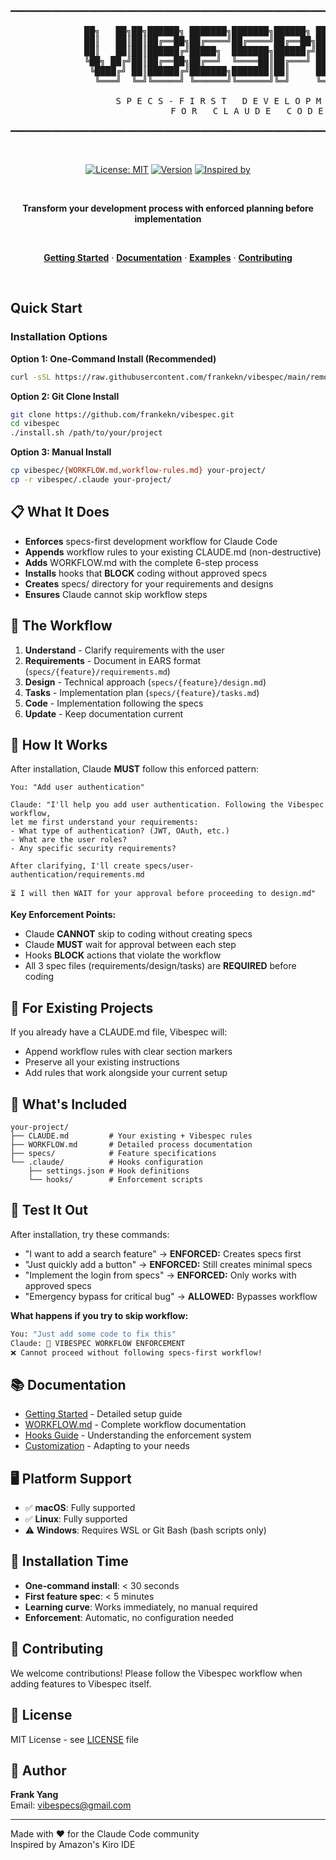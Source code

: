 <div align="center">

<pre>
━━━━━━━━━━━━━━━━━━━━━━━━━━━━━━━━━━━━━━━━━━━━━━━━━━━━━━━━━━━━━━━━━━━━━━━━━━━━━━━

              ██╗   ██╗██╗██████╗ ███████╗███████╗██████╗ ███████╗ ██████╗
              ██║   ██║██║██╔══██╗██╔════╝██╔════╝██╔══██╗██╔════╝██╔════╝
              ██║   ██║██║██████╔╝█████╗  ███████╗██████╔╝█████╗  ██║     
              ╚██╗ ██╔╝██║██╔══██╗██╔══╝  ╚════██║██╔═══╝ ██╔══╝  ██║     
               ╚████╔╝ ██║██████╔╝███████╗███████║██║     ███████╗╚██████╗
                ╚═══╝  ╚═╝╚═════╝ ╚══════╝╚══════╝╚═╝     ╚══════╝ ╚═════╝

                    S P E C S - F I R S T   D E V E L O P M E N T
                              F O R   C L A U D E   C O D E

━━━━━━━━━━━━━━━━━━━━━━━━━━━━━━━━━━━━━━━━━━━━━━━━━━━━━━━━━━━━━━━━━━━━━━━━━━━━━━━
</pre>

<br>

[![License: MIT](https://img.shields.io/badge/License-MIT-2e86de.svg)](https://opensource.org/licenses/MIT)
[![Version](https://img.shields.io/badge/Version-2.0.0-10b981.svg)](https://github.com/frankekn/vibespec)
[![Inspired by](https://img.shields.io/badge/Inspired%20by-Amazon%20Kiro%20IDE-e67e22.svg)](https://github.com/frankekn/vibespec)

<br>

**Transform your development process with enforced planning before implementation**

<br>

[**Getting Started**](docs/GETTING_STARTED.md) · 
[**Documentation**](docs/) · 
[**Examples**](examples/) · 
[**Contributing**](CONTRIBUTING.md)

<br>

</div>

## Quick Start

### Installation Options

**Option 1: One-Command Install (Recommended)**
```bash
curl -sSL https://raw.githubusercontent.com/frankekn/vibespec/main/remote-install.sh | bash
```

**Option 2: Git Clone Install**
```bash
git clone https://github.com/frankekn/vibespec.git
cd vibespec
./install.sh /path/to/your/project
```

**Option 3: Manual Install**
```bash
cp vibespec/{WORKFLOW.md,workflow-rules.md} your-project/
cp -r vibespec/.claude your-project/
```

## 📋 What It Does

- **Enforces** specs-first development workflow for Claude Code
- **Appends** workflow rules to your existing CLAUDE.md (non-destructive)
- **Adds** WORKFLOW.md with the complete 6-step process
- **Installs** hooks that **BLOCK** coding without approved specs
- **Creates** specs/ directory for your requirements and designs
- **Ensures** Claude cannot skip workflow steps

## 🔄 The Workflow

1. **Understand** - Clarify requirements with the user
2. **Requirements** - Document in EARS format (`specs/{feature}/requirements.md`)
3. **Design** - Technical approach (`specs/{feature}/design.md`)
4. **Tasks** - Implementation plan (`specs/{feature}/tasks.md`)
5. **Code** - Implementation following the specs
6. **Update** - Keep documentation current

## 🎯 How It Works

After installation, Claude **MUST** follow this enforced pattern:

```
You: "Add user authentication"

Claude: "I'll help you add user authentication. Following the Vibespec workflow, 
let me first understand your requirements:
- What type of authentication? (JWT, OAuth, etc.)
- What are the user roles?
- Any specific security requirements?

After clarifying, I'll create specs/user-authentication/requirements.md

⏳ I will then WAIT for your approval before proceeding to design.md"
```

**Key Enforcement Points:**
- Claude **CANNOT** skip to coding without creating specs
- Claude **MUST** wait for approval between each step
- Hooks **BLOCK** actions that violate the workflow
- All 3 spec files (requirements/design/tasks) are **REQUIRED** before coding

## 🔧 For Existing Projects

If you already have a CLAUDE.md file, Vibespec will:
- Append workflow rules with clear section markers
- Preserve all your existing instructions
- Add rules that work alongside your current setup

## 📁 What's Included

```
your-project/
├── CLAUDE.md         # Your existing + Vibespec rules
├── WORKFLOW.md       # Detailed process documentation
├── specs/            # Feature specifications
└── .claude/          # Hooks configuration
    ├── settings.json # Hook definitions
    └── hooks/        # Enforcement scripts
```

## 🧪 Test It Out

After installation, try these commands:
- "I want to add a search feature" → **ENFORCED:** Creates specs first
- "Just quickly add a button" → **ENFORCED:** Still creates minimal specs
- "Implement the login from specs" → **ENFORCED:** Only works with approved specs
- "Emergency bypass for critical bug" → **ALLOWED:** Bypasses workflow

**What happens if you try to skip workflow:**
```bash
You: "Just add some code to fix this"
Claude: 🛑 VIBESPEC WORKFLOW ENFORCEMENT
❌ Cannot proceed without following specs-first workflow!
```

## 📚 Documentation

- [Getting Started](docs/GETTING_STARTED.md) - Detailed setup guide
- [WORKFLOW.md](WORKFLOW.md) - Complete workflow documentation
- [Hooks Guide](docs/HOOKS_GUIDE.md) - Understanding the enforcement system
- [Customization](docs/CUSTOMIZATION.md) - Adapting to your needs

## 🖥️ Platform Support

- ✅ **macOS**: Fully supported
- ✅ **Linux**: Fully supported  
- ⚠️ **Windows**: Requires WSL or Git Bash (bash scripts only)

## 🔧 Installation Time

- **One-command install**: < 30 seconds
- **First feature spec**: < 5 minutes
- **Learning curve**: Works immediately, no manual required
- **Enforcement**: Automatic, no configuration needed

## 🤝 Contributing

We welcome contributions! Please follow the Vibespec workflow when adding features to Vibespec itself.

## 📄 License

MIT License - see [LICENSE](LICENSE) file

## 👤 Author

**Frank Yang**  
Email: vibespecs@gmail.com

---

Made with ❤️ for the Claude Code community  
Inspired by Amazon's Kiro IDE